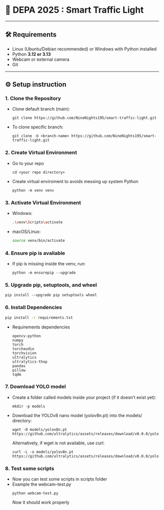# 🚦 DEPA 2025 : Smart Traffic Light

---

## 🛠️ Requirements
- Linux (Ubuntu/Debian recommended) or Windows with Python installed
- Python **3.12 or 3.13**
- Webcam or external camera
- Git

---

## ⚙️ Setup instruction

### 1. **Clone the Repository**
  - Clone default branch (main):
    ```
    git clone https://github.com/NineNights195/smart-traffic-light.git
    ```
  - To clone specific branch:
    ```
    git clone -b <branch-name> https://github.com/NineNights195/smart-traffic-light.git
    ```

### 2. **Create Virtual Environment**
  - Go to your repo
    ```
    cd <your repo directory>
    ```
  - Create virtual enviroment to avoids messing up system Python
    ```
    python -m venv venv
    ```

### 3. **Activate Virtual Environment**
  - Windows:
    ```bash
    .\venv\Scripts\activate
    ```
  - macOS/Linux:
    ```bash
    source venv/bin/activate
    ```

### 4. Ensure pip is avaliable
  - If pip is missing inside the venv, run:
    ```
    python -m ensurepip --upgrade
    ```

### 5. Upgrade pip, setuptools, and wheel
```
pip install --upgrade pip setuptools wheel
```

### 6. **Install Dependencies**
  ```bash
  pip install -r requirements.txt
  ```
  - Requirements dependencies
    ```
    opencv-python
    numpy
    torch
    torchaudio
    torchvision
    ultralytics
    ultralytics-thop
    pandas
    pillow
    tqdm
    ```

### 7. Download YOLO model
- Create a folder called models inside your project (if it doesn’t exist yet):
  ```
  mkdir -p models
  ```
- Download the YOLOv8 nano model (yolov8n.pt) into the models/ directory:
  ```
  wget -O models/yolov8n.pt https://github.com/ultralytics/assets/releases/download/v0.0.0/yolov8n.pt
  ```
  Alternatively, if wget is not available, use curl:
  ```
  curl -L -o models/yolov8n.pt https://github.com/ultralytics/assets/releases/download/v0.0.0/yolov8n.pt
  ```

### 8. Test some scripts
- Now you can test some scripts in scripts folder
- Example the webcam-test.py
  ```
  python webcam-test.py
  ```
  Now it should work properly
  
